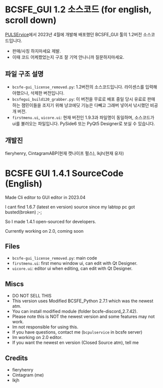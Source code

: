 # BCSFE_GUI 1.2 소스코드 (for english, scroll down)
[PULSErvice](https://discord.gg/pulservice/)에서 2023년 4월에 개발해 배포했던 BCSFE_GUI 툴의 1.2버전 소스코드입니다.

- 판매/사칭 하지마세요 제발.
- 이때 코드 어케짰었는지 구조 잘 기억 안나니까 질문하지마세요.

## 파일 구조 설명
- `bcsfe-gui_license_removed.py`: 1.2버전의 소스코드입니다. 라이센스를 입력해야했으나, 삭제한 버전입니다.
- `bcsfegui_build120_grabber.py`: 이 버전을 무료로 배포 중일 당시 유료로 판매하는 잼민이들을 조지기 위해 냥코에딧 기능은 다빼고 그래버 넣어서 낚시했던 비공개 버전.
- `firstmenu.ui`, `uicore.ui`: 현재 버전인 1.9.3과 파일명이 동일하며, 소스코드가 ui를 불러오는 파일입니다. PySide6 또는 PyQt5 Designer로 보실 수 있습니다.

## 개발진
fieryhenry, CintagramABP(현재 캣나이프 펄스), lkjh(현재 유자)

# BCSFE GUI 1.4.1 SourceCode (English)
Made Cli editor to GUI editor in 2023.04 

I cant find 1.6.7 (latest en version) source since my labtop pc got busted(broken) ;-;

So I made 1.4.1 open-sourced for developers.

Currently working on 2.0, coming soon

## Files
- `bcsfe-gui_license_removed.py`: main code
- `firstmenu.ui`: first menu window ui, can edit with Qt Designer.
- `uicore.ui`: editor ui when editing, can edit with Qt Designer.

## Miscs
- DO NOT SELL THIS
- This version uses Modified BCSFE_Python 2.7.1 which was the newest atm.
- You can install modified module (folder bcsfe-discord_2.7.42).
- Please note this is NOT the newest version and some features may not work.
- Im not responsible for using this.
- If you have questions, contact me (`bcpulservice` in bcsfe server)
- Im working on 2.0 editor.
- If you want the newest en version (Closed Source atm), tell me

## Credits
- fieryhenry
- Cintagram (me)
- lkjh


